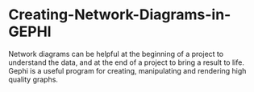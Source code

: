 # Creating-Network-Diagrams-in-GEPHI
Network diagrams can be helpful at the beginning of a project to understand the data, and at the end of a project to bring a result to life. Gephi is a useful program for creating, manipulating and rendering high quality graphs. 
